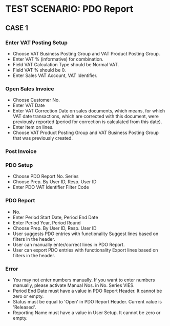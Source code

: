 # TEST SCENARIO: PDO Report


## CASE 1

### Enter VAT Posting Setup

-	Choose VAT Business Posting Group and VAT Product Posting Group.
-	Enter VAT % (informative) for combination.
-	Field VAT Calculation Type should be Normal VAT.
-	Field VAT % should be 0.
-	Enter Sales VAT Account, VAT Identifier.

### Open Sales Invoice

-	Choose Customer No.
-	Enter VAT Date
-	Enter VAT Correction Date on sales documents, which means, for which VAT date transactions, which are corrected with this document, were previously reported (period for correction is calculated from this date). 
-	Enter Item on lines.
-	Choose VAT Product Posting Group and VAT Business Posting Group that was previously created.

### Post Invoice

### PDO Setup

-	Choose PDO Report No. Series 
-	Choose Prep. By User ID, Resp. User ID
-	Enter PDO VAT Identifier Filter Code

### PDO Report

-	No.
-	Enter Period Start Date, Period End Date
-	Enter Period Year, Period Round
-	Choose Prep. By User ID, Resp. User ID
-	User suggests PDO entries with functionality Suggest lines based on filters in the header.
-	User can manually enter/correct lines in PDO Report.
-	User can export PDO entries with functionality Export lines based on filters in the header.

### Error

-	You may not enter numbers manually. If you want to enter numbers manually, please activate Manual Nos. in No. Series VIES.
-	Period End Date must have a value in PDO Report Header. It cannot be zero or empty. 
-	Status must be equal to 'Open' in PDO Report Header. Current value is 'Released'.
-	Reporting Name must have a value in User Setup. It cannot be zero or empty.
